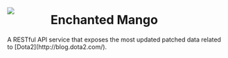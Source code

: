 # <img align="left" src="https://hydra-media.cursecdn.com/dota2.gamepedia.com/7/70/Enchanted_Mango_icon.png?version=33494e65a3adbfd7633e0d46f54232c8Encahnted"><div style="margin-left: 100px; padding-top: 12px">Enchanted Mango</div>

<div style="margin-top: 20px;">A RESTful API service that exposes the most updated patched data related to [Dota2](http://blog.dota2.com/). 
</div>
